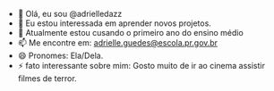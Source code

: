 - 👋 Olá, eu sou @adrielledazz
- 👀 Eu estou interessada em aprender novos projetos.
- 🌱 Atualmente estou cusando o primeiro ano do ensino médio
- 📫 Me encontre em: adrielle.guedes@escola.pr.gov.br
- 😄 Pronomes: Ela/Dela.
- ⚡ fato interessante sobre mim: Gosto muito de ir ao cinema assistir filmes de terror.
<!---
adrielledazz/adrielledazz is a ✨ special ✨ repository because its `README.md` (this file) appears on your GitHub profile.
You can click the Preview link to take a look at your changes.
--->
